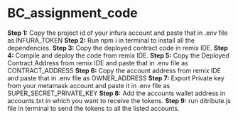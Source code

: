 # BC_assignment_code
**Step 1:** Copy the project id of your infura account and paste that in .env file as INFURA_TOKEN
**Step 2:** Run npm i  in terminal to install all the dependencies.
**Step 3:** Copy the deployed contract code in remix IDE.
**Step 4:** Compile and deploy the code from remix IDE.
**Step 5:** Copy the Deployed Contract Address from remix IDE and paste that in .env file as CONTRACT_ADDRESS
**Step 6:** Copy the account address from remix IDE and paste that in .env file as OWNER_ADDRESS
**Step 7:** Export Private key from your metamask account and paste it in .env file as SUPER_SECRET_PRIVATE_KEY
**Step 8:** Add the accounts wallet address in accounts.txt in which you want to receive the tokens.
**Step 9:** run ditribute.js file in terminal to send the tokens to all the listed accounts.
